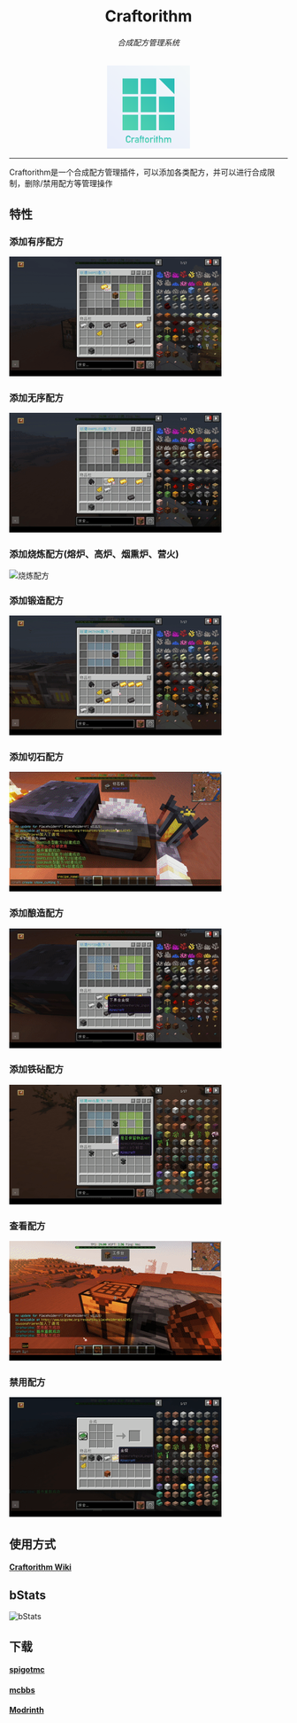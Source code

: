 <div align="center">
<h1>Craftorithm</h1>
<h6>合成配方管理系统</h6>

<img src="imgs/craftorithm.png" width=150 height=150 alt="Craftorithm">
</div>

----
Craftorithm是一个合成配方管理插件，可以添加各类配方，并可以进行合成限制，删除/禁用配方等管理操作

## 特性

### 添加有序配方

![有序配方](imgs/shaped.gif)

### 添加无序配方

![无序配方](imgs/shapeless.gif)

### 添加烧炼配方(熔炉、高炉、烟熏炉、营火)

![烧炼配方](imgs/cooking.gif)

### 添加锻造配方

![锻造配方](imgs/smithing.gif)

### 添加切石配方

![切石配方](imgs/stone_cutting.gif)

### 添加酿造配方

![酿造配方](imgs/potion.gif)

### 添加铁砧配方

![Add Anvil Recipe](imgs/anvil.gif)

### 查看配方

![查看配方](imgs/recipe_list.gif)

### 禁用配方

![禁用配方](imgs/disable_recipe.gif)

## 使用方式
#### [Craftorithm Wiki](https://yufiriamazenta.gitbook.io/craftorithm-wiki/)

## bStats

![bStats](https://bstats.org/signatures/bukkit/Craftorithm.svg)

## 下载

#### [spigotmc](https://www.spigotmc.org/resources/craftorithm-customized-crafting-management-plugin-1-13-1-20-folia-supported.108429/)

#### [mcbbs](https://www.mcbbs.net/thread-1313942-1-1.html)

#### [Modrinth](https://modrinth.com/plugin/craftorithm)



